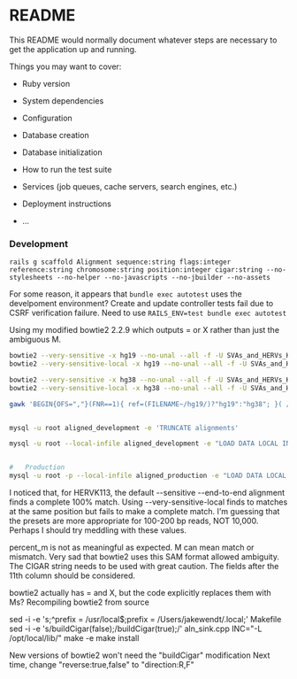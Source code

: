 # README

This README would normally document whatever steps are necessary to get the
application up and running.

Things you may want to cover:

* Ruby version

* System dependencies

* Configuration

* Database creation

* Database initialization

* How to run the test suite

* Services (job queues, cache servers, search engines, etc.)

* Deployment instructions

* ...




### Development

```
rails g scaffold Alignment sequence:string flags:integer reference:string chromosome:string position:integer cigar:string --no-stylesheets --no-helper --no-javascripts --no-jbuilder --no-assets
```


For some reason, it appears that `bundle exec autotest` uses the develpoment environment? Create and update controller tests fail due to CSRF verification failure. Need to use `RAILS_ENV=test bundle exec autotest`



Using my modified bowtie2 2.2.9 which outputs = or X rather than just the ambiguous M.

```BASH
bowtie2 --very-sensitive -x hg19 --no-unal --all -f -U SVAs_and_HERVs_KWHE.fasta -S SVAs_and_HERVs_KWHE.hg19.vs.sam
bowtie2 --very-sensitive-local -x hg19 --no-unal --all -f -U SVAs_and_HERVs_KWHE.fasta -S SVAs_and_HERVs_KWHE.hg19.vsl.sam

bowtie2 --very-sensitive -x hg38 --no-unal --all -f -U SVAs_and_HERVs_KWHE.fasta -S SVAs_and_HERVs_KWHE.hg38.vs.sam
bowtie2 --very-sensitive-local -x hg38 --no-unal --all -f -U SVAs_and_HERVs_KWHE.fasta -S SVAs_and_HERVs_KWHE.hg38.vsl.sam

gawk 'BEGIN{OFS=","}(FNR==1){ ref=(FILENAME~/hg19/)?"hg19":"hg38"; }( /^@/ ){ next; }{ split($6,a,/[[:alpha:]=]/,s); eq=l=0; for(i=1;i<=length(s);i++){ l+=a[i]; if( s[i] == "=" ) eq+=a[i]; } percent_eq=100.0*eq/l; reverse=and($2,16)==16; ed=""; for(i=12;i<=NF;i++){ split($i,a,":"); if( a[1]=="NM" ) ed=a[3]; } percent_ed=100.0*ed/l; print $1,$2,reverse,ref,$3,$4,$6,eq,l,percent_eq,ed,percent_ed;}' SVAs_and_HERVs_KWHE.hg*.vs*.sam > alignments.csv


mysql -u root aligned_development -e 'TRUNCATE alignments'

mysql -u root --local-infile aligned_development -e "LOAD DATA LOCAL INFILE 'alignments.csv' INTO TABLE alignments FIELDS TERMINATED BY ',' LINES TERMINATED BY '\n' (sequence,flags,reverse,reference,chromosome,position,cigar,length_eq,length_all,percent_eq,edit_distance,percent_ed)"


#	Production
mysql -u root -p --local-infile aligned_production -e "LOAD DATA LOCAL INFILE 'alignments.csv' INTO TABLE alignments FIELDS TERMINATED BY ',' LINES TERMINATED BY '\n' (sequence,flags,reverse,reference,chromosome,position,cigar,length_eq,length_all,percent_eq,edit_distance,percent_ed)"
```



I noticed that, for HERVK113, the default --sensitive --end-to-end alignment finds a complete 100% match.
Using --very-sensitive-local finds to matches at the same position but fails to make a complete match.
I'm guessing that the presets are more appropriate for 100-200 bp reads, NOT 10,000.
Perhaps I should try meddling with these values.




percent_m is not as meaningful as expected. M can mean match or mismatch. Very sad that bowtie2 uses this SAM format allowed ambiguity. The CIGAR string needs to be used with great caution. The fields after the 11th column should be considered.


bowtie2 actually has = and X, but the code explicitly replaces them with Ms?
Recompiling bowtie2 from source

sed -i -e 's;^prefix = /usr/local$;prefix = /Users/jakewendt/.local;' Makefile
sed -i -e 's/buildCigar(false);/buildCigar(true);/' aln_sink.cpp
INC="-L /opt/local/lib/" make -e
make install





New versions of bowtie2 won't need the "buildCigar" modification
Next time, change "reverse:true,false" to "direction:R,F"


